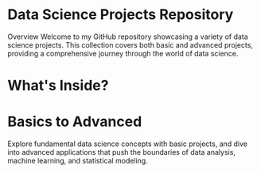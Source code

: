 
# Data Science Projects Repository
Overview
Welcome to my GitHub repository showcasing a variety of data science projects. This collection covers both basic and advanced projects, providing a comprehensive journey through the world of data science.

# What's Inside?
# Basics to Advanced
Explore fundamental data science concepts with basic projects, and dive into advanced applications that push the boundaries of data analysis, machine learning, and statistical modeling.
